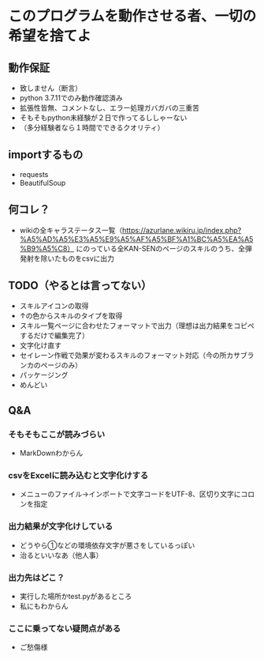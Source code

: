 # このプログラムを動作させる者、一切の希望を捨てよ

## 動作保証
 - 致しません（断言）
 - python 3.7.11でのみ動作確認済み
 - 拡張性皆無、コメントなし、エラー処理ガバガバの三重苦
 - そもそもpython未経験が２日で作ってるししゃーない
 - （多分経験者なら１時間でできるクオリティ）

## importするもの
 - requests
 - BeautifulSoup

## 何コレ？
 - wikiの全キャラステータス一覧（https://azurlane.wikiru.jp/index.php?%A5%AD%A5%E3%A5%E9%A5%AF%A5%BF%A1%BC%A5%EA%A5%B9%A5%C8）
にのっている全KAN-SENのページのスキルのうち、全弾発射を除いたものをcsvに出力

## TODO（やるとは言ってない）
 - スキルアイコンの取得
 - ↑の色からスキルのタイプを取得
 - スキル一覧ページに合わせたフォーマットで出力（理想は出力結果をコピペするだけで編集完了）
 - 文字化け直す
 - セイレーン作戦で効果が変わるスキルのフォーマット対応（今の所カサブランカのページのみ）
 - パッケージング
 - めんどい

## Q&A
 ### そもそもここが読みづらい
 - MarkDownわからん
 ### csvをExcelに読み込むと文字化けする
 - メニューのファイル→インポートで文字コードをUTF-8、区切り文字にコロンを指定
 ### 出力結果が文字化けしている
 - どうやら①などの環境依存文字が悪さをしているっぽい
 - 治るといいなあ（他人事）
 ### 出力先はどこ？
  - 実行した場所かtest.pyがあるところ
  - 私にもわからん
 ### ここに乗ってない疑問点がある
  - ご愁傷様
